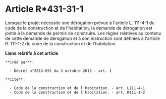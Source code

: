 # Article R*431-31-1

Lorsque le projet nécessite une dérogation prévue à l'article L. 111-4-1 du code de la construction et de l'habitation, la
demande de dérogation est jointe à la demande de permis de construire. Les règles relatives au contenu de cette demande de
dérogation et à son instruction sont définies à l'article R. 111-1-2 du code de la construction et de l'habitation.

**Liens relatifs à cet article**

	**Créé par**:

	  - Décret n°2013-891 du 3 octobre 2013 - art. 1

	**Cite**:

	  - Code de la construction et de l'habitation. - art. L111-4-1
	  - Code de la construction et de l'habitation. - art. R111-1-2
